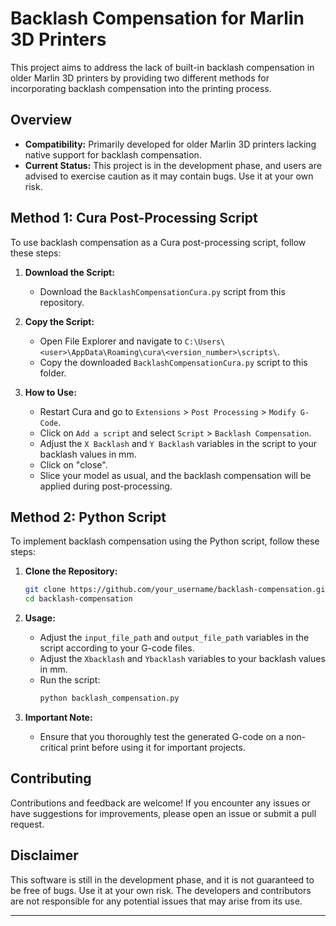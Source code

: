 # Backlash Compensation for Marlin 3D Printers

This project aims to address the lack of built-in backlash compensation in older Marlin 3D printers by providing two different methods for incorporating backlash compensation into the printing process.

## Overview

- **Compatibility:** Primarily developed for older Marlin 3D printers lacking native support for backlash compensation.
- **Current Status:** This project is in the development phase, and users are advised to exercise caution as it may contain bugs. Use it at your own risk.

## Method 1: Cura Post-Processing Script
To use backlash compensation as a Cura post-processing script, follow these steps:

1. **Download the Script:**
   - Download the `BacklashCompensationCura.py` script from this repository.

2. **Copy the Script:**
   - Open File Explorer and navigate to `C:\Users\<user>\AppData\Roaming\cura\<version_number>\scripts\`.
   - Copy the downloaded `BacklashCompensationCura.py` script to this folder.

3. **How to Use:**
   - Restart Cura and go to `Extensions` > `Post Processing` > `Modify G-Code`.
   - Click on `Add a script` and select `Script` > `Backlash Compensation`.
   - Adjust the `X Backlash` and `Y Backlash` variables in the script to your backlash values in mm.
   - Click on "close".
   - Slice your model as usual, and the backlash compensation will be applied during post-processing.

## Method 2: Python Script
To implement backlash compensation using the Python script, follow these steps:

1. **Clone the Repository:**
   ```bash
   git clone https://github.com/your_username/backlash-compensation.git
   cd backlash-compensation
   ```

2. **Usage:**
   - Adjust the `input_file_path` and `output_file_path` variables in the script according to your G-code files.
   - Adjust the `Xbacklash` and `Ybacklash` variables to your backlash values in mm.
   - Run the script:
     ```bash
     python backlash_compensation.py
     ```

3. **Important Note:**
   - Ensure that you thoroughly test the generated G-code on a non-critical print before using it for important projects.

## Contributing

Contributions and feedback are welcome! If you encounter any issues or have suggestions for improvements, please open an issue or submit a pull request.

## Disclaimer

This software is still in the development phase, and it is not guaranteed to be free of bugs. Use it at your own risk. The developers and contributors are not responsible for any potential issues that may arise from its use.

---

